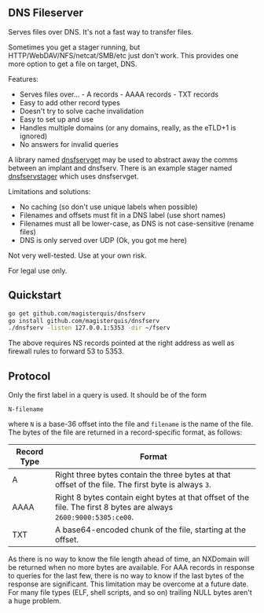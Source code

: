 DNS Fileserver
--------------
Serves files over DNS.  It's not a fast way to transfer files.

Sometimes you get a stager running, but HTTP/WebDAV/NFS/netcat/SMB/etc just
don't work.  This provides one more option to get a file on target, DNS.

Features:
- Serves files over...
        - A records
        - AAAA records
        - TXT records
- Easy to add other record types
- Doesn't try to solve cache invalidation
- Easy to set up and use
- Handles multiple domains (or any domains, really, as the eTLD+1 is ignored)
- No answers for invalid queries

A library named [dnsfservget](github.com/magisterquis/dnsfserv/tree/master/dnsfservget)
may be used to abstract away the comms between an implant and dnsfserv.  There
is an example stager named
[dnsfservstager](github.com/magisterquis/dnsfservstager) which uses
dnsfservget.

Limitations and solutions:
- No caching (so don't use unique labels when possible)
- Filenames and offsets must fit in a DNS label (use short names)
- Filenames must all be lower-case, as DNS is not case-sensitive (rename files)
- DNS is only served over UDP (Ok, you got me here)

Not very well-tested.  Use at your own risk.

For legal use only.

Quickstart
----------
```sh
go get github.com/magisterquis/dnsfserv
go install github.com/magisterquis/dnsfserv
./dnsfserv -listen 127.0.0.1:5353 -dir ~/fserv
```

The above requires NS records pointed at the right address as well as firewall
rules to forward 53 to 5353.

Protocol
--------
Only the first label in a query is used.  It should be of the form 
```
N-filename
```
where `N` is a base-36 offset into the file and `filename` is the name of the
file.  The bytes of the file are returned in a record-specific format, as
follows:

Record Type | Format
------------|-------
A           | Right three bytes contain the three bytes at that offset of the file.  The first byte is always `3`. 
AAAA        | Right 8 bytes contain eight bytes at that offset of the file.  The first 8 bytes are always `2600:9000:5305:ce00`.
TXT         | A base64-encoded chunk of the file, starting at the offset.

As there is no way to know the file length ahead of time, an NXDomain will be
returned when no more bytes are available.  For AAA records in response to
queries for the last few, there is no way to know if the last bytes of the
response are significant.  This limitation may be overcome at a future date.
For many file types (ELF, shell scripts, and so on) trailing NULL bytes aren't
a huge problem.
